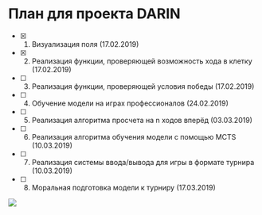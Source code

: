 # План для проекта DARIN

- [x] 1. Визуализация поля (17.02.2019)
- [x] 2. Реализация функции, проверяющей возможность хода в клетку (17.02.2019)
- [ ] 3. Реализация функции, проверяющей условия победы (17.02.2019)
- [ ] 4. Обучение модели на играх профессионалов (24.02.2019)
- [ ] 5. Реализация алгоритма просчета на n ходов вперёд (03.03.2019)
- [ ] 6. Реализация алгоритма обучения модели с помощью MCTS (10.03.2019)
- [ ] 7. Реализация системы ввода/вывода для игры в формате турнира (10.03.2019)
- [ ] 8. Моральная подготовка модели к турниру (17.03.2019)

![](https://github.com/birshert/Some-stuff/blob/master/cots.jpg)
